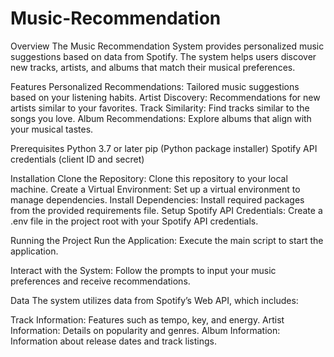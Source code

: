 # Music-Recommendation
Overview
The Music Recommendation System provides personalized music suggestions based on data from Spotify. The system helps users discover new tracks, artists, and albums that match their musical preferences.

Features
Personalized Recommendations: Tailored music suggestions based on your listening habits.
Artist Discovery: Recommendations for new artists similar to your favorites.
Track Similarity: Find tracks similar to the songs you love.
Album Recommendations: Explore albums that align with your musical tastes.

Prerequisites
Python 3.7 or later
pip (Python package installer)
Spotify API credentials (client ID and secret)

Installation
Clone the Repository: Clone this repository to your local machine.
Create a Virtual Environment: Set up a virtual environment to manage dependencies.
Install Dependencies: Install required packages from the provided requirements file.
Setup Spotify API Credentials: Create a .env file in the project root with your Spotify API credentials.

Running the Project
Run the Application: Execute the main script to start the application.

Interact with the System: Follow the prompts to input your music preferences and receive recommendations.

Data
The system utilizes data from Spotify’s Web API, which includes:

Track Information: Features such as tempo, key, and energy.
Artist Information: Details on popularity and genres.
Album Information: Information about release dates and track listings.
